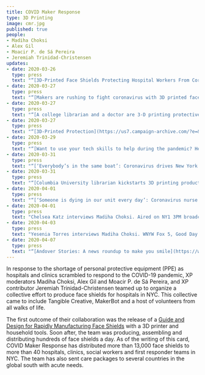 ```yaml
---
title: COVID Maker Response
type: 3D Printing
image: cmr.jpg
published: true
people:
- Madiha Choksi
- Alex Gil
- Moacir P. de Sá Pereira
- Jeremiah Trinidad-Christensen
updates:
- date: 2020-03-26
  type: press
  text: "“[3D-Printed Face Shields Protecting Hospital Workers From Coronavirus](https://twitter.com/vicenews/status/1243298834999992321),” in *ViceNews* by Daniel Ming."
- date: 2020-03-27
  type: press
  text: "“[Makers are rushing to fight coronavirus with 3D printed face shields and test swabs](https://www.fastcompany.com/90482710/makers-are-rushing-to-fight-coronavirus-with-3d-printed-face-shields-and-test-swabs),” in *Fast Company* by Kristin Toussaint."
- date: 2020-03-27
  type: press
  text: "“[A college librarian and a doctor are 3-D printing protective equipment for hospital workers](https://lithub.com/a-college-librarian-and-a-doctor-are-3-d-printing-protective-equipment-for-hospital-workers/),” in *Literary Hub*."
- date: 2020-03-27
  type: press
  text: "“[3D-Printed Protection](https://us7.campaign-archive.com/?e=&u=cc26d8788ee7d6f98dd0af14e&id=31f0a4316e),” in *Columbia News*."
- date: 2020-03-29
  type: press
  text: "“[Want to use your tech skills to help during the pandemic? Here's how.](https://www.protocol.com/how-to-help-coronavirus-tech),” in *Protocol* by Sofie Kodner."
- date: 2020-03-31
  type: press
  text: "“[‘Everybody’s in the same boat’: Coronavirus drives New York’s hospitals to breaking point](https://www.politico.com/states/new-york/albany/story/2020/03/31/everybodys-in-the-same-boat-coronavirus-drives-new-yorks-hospitals-to-breaking-point-1269943),” in *Politico* by Danielle Muoio."
- date: 2020-03-31
  type: press
  text: "“[Columbia University librarian kickstarts 3D printing production of protective face shields](https://www.amny.com/coronavirus/columbia-university-librarian-kickstarts-3d-printing-production-of-protective-face-shields/),” in *AM NY* by Emily Davenport."
- date: 2020-04-01
  type: press
  text: "“[‘Someone is dying in our unit every day’: Coronavirus nurse reveals horror of intensive care ward and how it’s completely changed her home life](https://www.independent.co.uk/news/world/americas/),” in *Independent UK*."
- date: 2020-04-01
  type: press
  text: "Chelsea Katz interviews Madiha Choksi. Aired on NY1 3PM broadcast"
- date: 2020-04-03
  type: press
  text: "Yesenia Torres interviews Madiha Choksi. WNYW Fox 5, Good Day NY. Aired at 9:45–9:50AM"
- date: 2020-04-07
  type: press
  text: "“[Andover Stories: A news roundup to make you smile](https://www.andover.edu/news/2020/andover-stories-a-news-roundup-to-make-you-smile).”"
---
```


In response to the shortage of personal protective equipment (PPE) as hospitals and clinics
scrambled to respond to the COVID-19 pandemic, XP moderators Madiha Choksi, Alex Gil and Moacir
P. de Sá Pereira, and XP contributor Jeremiah Trinidad-Christensen teamed up to organize a
collective effort to produce face shields for hospitals in NYC. This collective came to include
Tangible Creative, MakerBot and a host of volunteers from all walks of life.

The first outcome of their collaboration was the release of a [Guide and Design for Rapidly
Manufacturing Face Shields](https://studio.cul.columbia.edu/face-shield) with a 3D printer and
household tools. Soon after, the team was producing, assembling and distributing hundreds of
face shields a day. As of the writing of this card, COVID Maker Response has distributed more
than 13,000 face shields to more than 40 hospitals, clinics, social workers and first responder
teams in NYC. The team has also sent care packages to several countries in the global south
with acute needs.            

